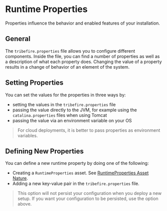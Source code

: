 # Runtime Properties

Properties influence the behavior and enabled features of your installation.

## General

The `tribefire.properties` file allows you to configure different components. Inside the file, you can find a number of properties as well as a description of what each property does. Changing the value of a property results in a change of behavior of an element of the system.

## Setting Properties

You can set the values for the properties in three ways by:

* setting the values in the `tribefire.properties` file
* passing the value directly to the JVM, for example using the `catalina.properties` files when using Tomcat
* passing the value via an environment variable on your OS

> For cloud deployments, it is better to pass properties as environment variables.

## Defining New Properties

You can define a new runtime property by doing one of the following:

* Creating a `RuntimeProperties` asset. See [RuntimeProperties Asset Nature](asset://tribefire.cortex.documentation:concepts-doc/features/platform_assets.md#runtimeproperties).
* Adding a new key-value pair in the `tribefire.properties` file.

> This option will not persist your configuration when you deploy a new setup. If you want your configuration to be persisted, use the option above.


[](asset://tribefire.cortex.documentation:includes-doc/runtime_properties_include.md?INCLUDE)

